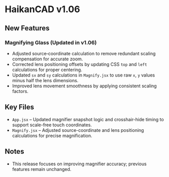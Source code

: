 ﻿# HaikanCAD v1.06

## New Features

### Magnifying Glass (Updated in v1.06)
- Adjusted source‐coordinate calculation to remove redundant scaling compensation for accurate zoom.
- Corrected lens positioning offsets by updating CSS `top` and `left` calculations for proper centering.
- Updated `sx` and `sy` calculations in `Magnify.jsx` to use raw `x`, `y` values minus half the lens dimensions.
- Improved lens movement smoothness by applying consistent scaling factors.

## Key Files

- `App.jsx` – Updated magnifier snapshot logic and crosshair-hide timing to support scale-free touch coordinates.
- `Magnify.jsx` – Adjusted source-coordinate and lens positioning calculations for precise magnification.

## Notes
- This release focuses on improving magnifier accuracy; previous features remain unchanged.
